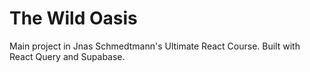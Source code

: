 # The Wild Oasis

Main project in Jnas Schmedtmann's Ultimate React Course. Built with React Query and Supabase.
